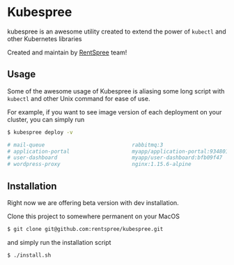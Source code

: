 # Kubespree

kubespree is an awesome utility created to extend the power of `kubectl` and other Kubernetes libraries

Created and maintain by [RentSpree](https://www.rentspree.com/) team!

## Usage

Some of the awesome usage of Kubespree is aliasing some long script with `kubectl` and other Unix command for ease of use.

For example, if you want to see image version of each deployment on your cluster, you can simply run

```bash
$ kubespree deploy -v

# mail-queue                            rabbitmq:3
# application-portal                    myapp/application-portal:934801b9
# user-dashboard                        myapp/user-dashboard:bfb09f47
# wordpress-proxy                       nginx:1.15.6-alpine
```

## Installation

Right now we are offering beta version with dev installation.

Clone this project to somewhere permanent on your MacOS

```bash
$ git clone git@github.com:rentspree/kubespree.git
```

and simply run the installation script

```base
$ ./install.sh
```